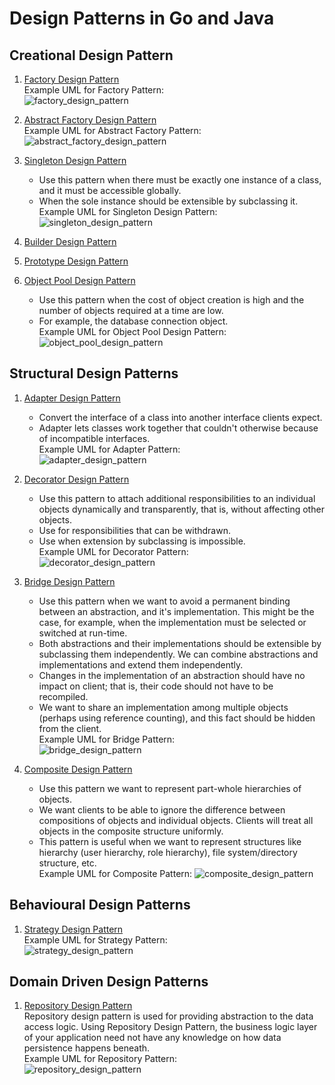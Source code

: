 # Design Patterns in Go and Java

## Creational Design Pattern

1. [Factory Design Pattern](./factory_design_pattern)  
    Example UML for Factory Pattern:  
    ![factory_design_pattern](./thumbnails/FactoryDesignPattern.png)


2. [Abstract Factory Design Pattern](./abstract_factory_design_pattern)  
    Example UML for Abstract Factory Pattern:  
    ![abstract_factory_design_pattern](./thumbnails/AbstractFactoryDesignPattern.png)


3. [Singleton Design Pattern](./singleton_design_pattern)  
    - Use this pattern when there must be exactly one instance of a class, and 
    it must be accessible globally.
    - When the sole instance should be extensible by subclassing it.  
    Example UML for Singleton Design Pattern:  
    ![singleton_design_pattern](./thumbnails/SingletonDesignPattern.png)

4. [Builder Design Pattern](./builder_design_pattern)  

5. [Prototype Design Pattern](./prototype_design_pattern)  

6. [Object Pool Design Pattern](./object_pool_design_pattern)  
    - Use this pattern when the cost of object creation is high and the number of
    objects required at a time are low.
    - For example, the database connection object.  
   Example UML for Object Pool Design Pattern:  
   ![object_pool_design_pattern](./thumbnails/ObjectPoolDesignPattern.png)


## Structural Design Patterns

1. [Adapter Design Pattern](./adapter_design_pattern)  
    - Convert the interface of a class into another interface clients expect.
    - Adapter lets classes work together that couldn't otherwise because of 
    incompatible interfaces.  
    Example UML for Adapter Pattern:  
    ![adapter_design_pattern](./thumbnails/AdapterDesignPattern.png)


2. [Decorator Design Pattern](./decorator_design_pattern)
    - Use this pattern to attach additional responsibilities to an individual
    objects dynamically and transparently, that is, without affecting other
    objects.
    - Use for responsibilities that can be withdrawn.
    - Use when extension by subclassing is impossible.  
    Example UML for Decorator Pattern:  
    ![decorator_design_pattern](./thumbnails/DecoratorDesignPattern.png)


3. [Bridge Design Pattern](./bridge_design_pattern)
    - Use this pattern when we want to avoid a permanent binding between an 
    abstraction, and it's implementation. This might be the case, for example,
    when the implementation must be selected or switched at run-time.
    - Both abstractions and their implementations should be extensible by
    subclassing them independently. We can combine abstractions and implementations
    and extend them independently.
    - Changes in the implementation of an abstraction should have no impact
    on client; that is, their code should not have to be recompiled.
    - We want to share an implementation among multiple objects (perhaps using 
    reference counting), and this fact should be hidden from the client.  
    Example UML for Bridge Pattern:  
    ![bridge_design_pattern](./thumbnails/BridgeDesignPattern.png)


4. [Composite Design Pattern](./composite_design_pattern)
    - Use this pattern we want to represent part-whole hierarchies of objects.
    - We want clients to be able to ignore the difference between compositions of
    objects and individual objects. Clients will treat all objects in the
    composite structure uniformly.
    - This pattern is useful when we want to represent structures like hierarchy
    (user hierarchy, role hierarchy), file system/directory structure, etc.  
    Example UML for Composite Pattern:
    ![composite_design_pattern](./thumbnails/CompositeDesignPattern.png)

## Behavioural Design Patterns

1. [Strategy Design Pattern](./strategy_design_pattern)  
    Example UML for Strategy Pattern:  
    ![strategy_design_pattern](./thumbnails/StrategyDesignPattern.png)

## Domain Driven Design Patterns

1. [Repository Design Pattern](./repository_design_pattern)  
    Repository design pattern is used for providing abstraction to the
    data access logic. Using Repository Design Pattern, the business logic
    layer of your application need not have any knowledge on how data 
    persistence happens beneath.  
    Example UML for Repository Pattern:  
    ![repository_design_pattern](./thumbnails/RepositoryDesignPattern.png)
